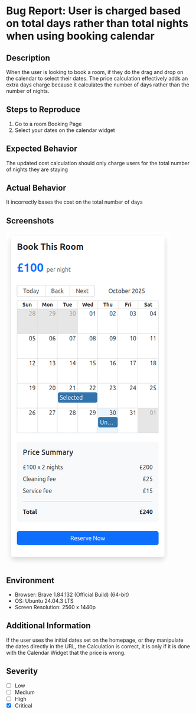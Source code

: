 # Bug Report: User is charged based on total days rather than total nights when using booking calendar

## Description
When the user is looking to book a room, if they do the drag and drop on the calendar to select their dates. The price calculation effectively adds an extra days charge because it calculates the number of days rather than the number of nights.

## Steps to Reproduce
1. Go to a room Booking Page
2. Select your dates on the calendar widget 

## Expected Behavior
The updated cost calculation should only charge users for the total number of nights they are staying

## Actual Behavior
It incorrectly bases the cost on the total number of days

## Screenshots
![Calendar Widget Incorrect Calculation](../screenshots/bugReportSupportingScreenshots/calendarIncorrectCostCalculation.png)

## Environment
- Browser: Brave 1.84.132 (Official Build) (64-bit)
- OS: Ubuntu 24.04.3 LTS
- Screen Resolution: 2560 x 1440p

## Additional Information
If the user uses the initial dates set on the homepage, or they manipulate the dates directly in the URL, the Calculation is correct, it is only if it is done with the Calendar Widget that the price is wrong. 

## Severity
- [ ] Low
- [ ] Medium
- [ ] High
- [X] Critical